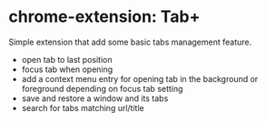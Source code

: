 # chrome-extension: Tab+

Simple extension that add some basic tabs management feature.

- open tab to last position
- focus tab when opening
- add a context menu entry for opening tab in the background or foreground depending on focus tab setting
- save and restore a window and its tabs
- search for tabs matching url/title
